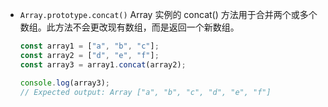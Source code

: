 - `Array.prototype.concat()` Array 实例的 concat() 方法用于合并两个或多个数组。此方法不会更改现有数组，而是返回一个新数组。

  ```js
  const array1 = ["a", "b", "c"];
  const array2 = ["d", "e", "f"];
  const array3 = array1.concat(array2);

  console.log(array3);
  // Expected output: Array ["a", "b", "c", "d", "e", "f"]
  ```
